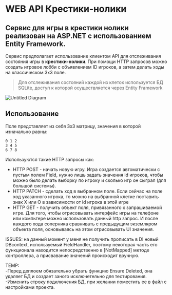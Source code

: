 # WEB API Крестики-нолики

Сервис для игры в крестики нолики реализован на ASP.NET с использованием Entity Framework.
---

Сервис предполагает использование клиентом API для отслеживания состояния игры в **крестики-нолики**. При помощи HTTP запросов можно создать игровое лобби с объявлением ID игроков, а затем делать ходы на классическом 3x3 поле. 

> Для отслеживания состояний каждой из клеток используется БД SQLite, доступ к которой осуществляется через Entity Framework

![Untitled Diagram](https://user-images.githubusercontent.com/46780629/225067198-d59d1ce8-7429-4a6f-be73-0c27b5f9505a.png)


## Использование <br />
Поле представляет из себя 3х3 матрицу, значения в которой изначально равны:
```
0 1 2 
3 4 5
6 7 8
```
Используются такие HTTP запросы как: <br />
 - HTTP POST - начать новую игру. Игра создается автоматически с пустым полем Field, нужно лишь задать значения id игроков, чтобы можно было делать выборку по игроку и сколько игр он сыграл (для большой системы).<br />
 - HTTP PATCH - сделать ход в выбранном поле. Если сейчас на поле ход указанного игрока, то можно на выбранной клетке поставить знак X или O в зависимости от id игрока в этой игре<br />
 - HTTP GET - получить объект поля, привязанного к запрашиваемой игре. Для того, чтобы отрисовывать интерфейс игры на телефоне или компьтере можно использовать данный http запрос. И после каждого хода соперника сравнивать с предыдущим экземляром объекта поля, основываясь на этом отрисовывать UI значения.<br />


ISSUES: на данный момент у меня не получить прописать в DI новый DBcontext, используемый FieldHandler, поэтому некоторая часть его функционала находится непосредственно в [NotMapped] методе контроллера, а присвавание значений происходит вручную. 

TEMP:  <br />
-Перед деплоем обязательно убрать функцию Ensure Deleted, она удаляет БД и создает заного исключетельно для тестирования.<br />
-Изменить строку подключения БД, при желании поместить ее в файл с настройками проекта.<br />


